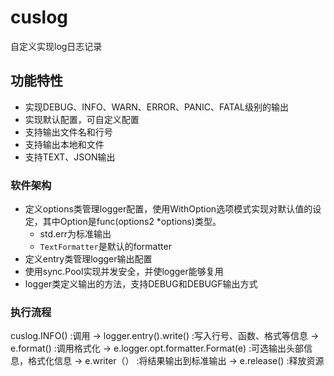 # cuslog

自定义实现log日志记录

## 功能特性

- 实现DEBUG、INFO、WARN、ERROR、PANIC、FATAL级别的输出
- 实现默认配置，可自定义配置
- 支持输出文件名和行号
- 支持输出本地和文件
- 支持TEXT、JSON输出

### 软件架构

- 定义options类管理logger配置，使用WithOption选项模式实现对默认值的设定，其中Option是func(options2 *options)类型。
  - std.err为标准输出
  - `TextFormatter`是默认的formatter
- 定义entry类管理logger输出配置
- 使用sync.Pool实现并发安全，并使logger能够复用
- logger类定义输出的方法，支持DEBUG和DEBUGF输出方式

### 执行流程
cuslog.INFO() :调用
->
logger.entry().write() :写入行号、函数、格式等信息
->
e.format() :调用格式化
->
e.logger.opt.formatter.Format(e) :可选输出头部信息，格式化信息
->
e.writer（） :将结果输出到标准输出
->
e.release() :释放资源